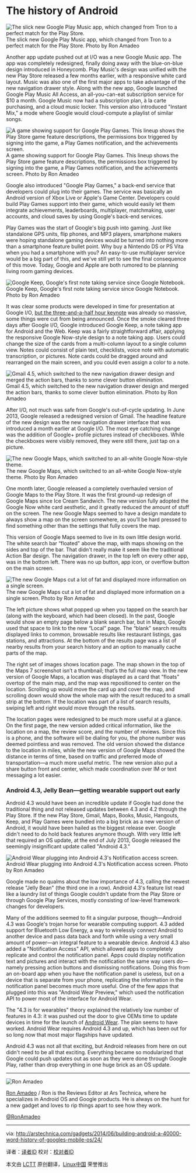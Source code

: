 The history of Android
================================================================================
![The slick new Google Play Music app, which changed from Tron to a perfect match for the Play Store.](http://cdn.arstechnica.net/wp-content/uploads/2014/03/Goooogleplaymusic.jpg)
The slick new Google Play Music app, which changed from Tron to a perfect match for the Play Store.
Photo by Ron Amadeo

Another app update pushed out at I/O was a new Google Music app. The app was completely redesigned, finally doing away with the blue-on-blue design introduced in Honeycomb. Play Music's design was unified with the new Play Store released a few months earlier, with a responsive white card layout. Music was also one of the first major apps to take advantage of the new navigation drawer style. Along with the new app, Google launched Google Play Music All Access, an all-you-can-eat subscription service for $10 a month. Google Music now had a subscription plan, à la carte purchasing, and a cloud music locker. This version also introduced "Instant Mix," a mode where Google would cloud-compute a playlist of similar songs.

![A game showing support for Google Play Games. This lineup shows the Play Store game feature descriptions, the permissions box triggered by signing into the game, a Play Games notification, and the achievements screen.](http://cdn.arstechnica.net/wp-content/uploads/2014/03/gooooogleplaygames.jpg)
A game showing support for Google Play Games. This lineup shows the Play Store game feature descriptions, the permissions box triggered by signing into the game, a Play Games notification, and the achievements screen.
Photo by Ron Amadeo

Google also introduced "Google Play Games," a back-end service that developers could plug into their games. The service was basically an Android version of Xbox Live or Apple's Game Center. Developers could build Play Games support into their game, which would easily let them integrate achievements, leaderboards, multiplayer, matchmaking, user accounts, and cloud saves by using Google's back-end services.

Play Games was the start of Google's big push into gaming. Just like standalone GPS units, flip phones, and MP3 players, smartphone makers were hoping standalone gaming devices would be turned into nothing more than a smartphone feature bullet point. Why buy a Nintendo DS or PS Vita when you had a smartphone with you? An easy-to-use multiplayer service would be a big part of this, and we've still yet to see the final consequence of this move. Today, Google and Apple are both rumored to be planning living room gaming devices.

![Google Keep, Google's first note taking service since Google Notebook.](http://cdn.arstechnica.net/wp-content/uploads/2014/03/goooglekeep.jpg)
Google Keep, Google's first note taking service since Google Notebook.
Photo by Ron Amadeo

It was clear some products were developed in time for presentation at Google I/O, [but the three-and-a-half hour keynote][1] was already so massive, some things were cut from being announced. Once the smoke cleared three days after Google I/O, Google introduced Google Keep, a note taking app for Android and the Web. Keep was a fairly straightforward affair, applying the responsive Google Now-style design to a note taking app. Users could change the size of the cards from a multi-column layout to a single column view. Notes could consist of plain text, checklists, voice note with automatic transcription, or pictures. Note cards could be dragged around and rearranged on the main screen, and you could even assign a color to a note.

![Gmail 4.5, which switched to the new navigation drawer design and merged the action bars, thanks to some clever button elimination.](http://cdn.arstechnica.net/wp-content/uploads/2014/05/gmail.png)
Gmail 4.5, which switched to the new navigation drawer design and merged the action bars, thanks to some clever button elimination.
Photo by Ron Amadeo

After I/O, not much was safe from Google's out-of-cycle updating. In June 2013, Google released a redesigned version of Gmail. The headline feature of the new design was the new navigation drawer interface that was introduced a month earlier at Google I/O. The most eye catching change was the addition of Google+ profile pictures instead of checkboxes. While the checkboxes were visibly removed, they were still there, just tap on a picture.

![The new Google Maps, which switched to an all-white Google Now-style theme.](http://cdn.arstechnica.net/wp-content/uploads/2014/03/newmaps11.png.)
The new Google Maps, which switched to an all-white Google Now-style theme.
Photo by Ron Amadeo

One month later, Google released a completely overhauled version of Google Maps to the Play Store. It was the first ground-up redesign of Google Maps since Ice Cream Sandwich. The new version fully adopted the Google Now white card aesthetic, and it greatly reduced the amount of stuff on the screen. The new Google Maps seemed to have a design mandate to always show a map on the screen somewhere, as you’ll be hard pressed to find something other than the settings that fully covers the map.

This version of Google Maps seemed to live in its own little design world. The white search bar “floated" above the map, with maps showing on the sides and top of the bar. That didn't really make it seem like the traditional Action Bar design. The navigation drawer, in the top left on every other app, was in the bottom left. There was no up button, app icon, or overflow button on the main screen.

![The new Google Maps cut a lot of fat and displayed more information on a single screen.](http://cdn.arstechnica.net/wp-content/uploads/2014/03/newmaps21.png)
The new Google Maps cut a lot of fat and displayed more information on a single screen.
Photo by Ron Amadeo

The left picture shows what popped up when you tapped on the search bar (along with the keyboard, which had been closed). In the past, Google would show an empty page below a blank search bar, but in Maps, Google used that space to link to the new “Local" page. The “blank" search results displayed links to common, browsable results like restaurant listings, gas stations, and attractions. At the bottom of the results page was a list of nearby results from your search history and an option to manually cache parts of the map.

The right set of images shows location page. The map shown in the top of the Maps 7 screenshot isn’t a thumbnail; that’s the full map view. In the new version of Google Maps, a location was displayed as a card that “floats" overtop of the main map, and the map was repositioned to center on the location. Scrolling up would move the card up and cover the map, and scrolling down would show the whole map with the result reduced to a small strip at the bottom. If the location was part of a list of search results, swiping left and right would move through the results.

The location pages were redesigned to be much more useful at a glance. On the first page, the new version added critical information, like the location on a map, the review score, and the number of reviews. Since this is a phone, and the software will be dialing for you, the phone number was deemed pointless and was removed. The old version showed the distance to the location in miles, while the new version of Google Maps showed the distance in terms of time, based on traffic and preferred mode of transportation—a much more useful metric. The new version also put a share button front and center, which made coordination over IM or text messaging a lot easier.

### Android 4.3, Jelly Bean—getting wearable support out early ###

Android 4.3 would have been an incredible update if Google had done the traditional thing and not released updates between 4.3 and 4.2 through the Play Store. If the new Play Store, Gmail, Maps, Books, Music, Hangouts, Keep, and Play Games were bundled into a big brick as a new version of Android, it would have been hailed as the biggest release ever. Google didn't need to do hold back features anymore though. With very little left that required an OS update, at the end of July 2013, Google released the seemingly insignificant update called "Android 4.3."

![Android Wear plugging into Android 4.3's Notification access screen.](http://cdn.arstechnica.net/wp-content/uploads/2014/03/2014-03-28-12.231.jpg)
Android Wear plugging into Android 4.3's Notification access screen.
Photo by Ron Amadeo

Google made no qualms about the low importance of 4.3, calling the newest release "Jelly Bean" (the third one in a row). Android 4.3's feature list read like a laundry list of things Google couldn't update from the Play Store or through Google Play Services, mostly consisting of low-level framework changes for developers.

Many of the additions seemed to fit a singular purpose, though—Android 4.3 was Google's trojan horse for wearable computing support. 4.3 added support for Bluetooth Low Energy, a way to wirelessly connect Android to another device and pass data back and forth while using a very small amount of power—an integral feature to a wearable device. Android 4.3 also added a "Notification Access" API, which allowed apps to completely replicate and control the notification panel. Apps could display notification text and pictures and interact with the notification the same way users do—namely pressing action buttons and dismissing notifications. Doing this from an on-board app when you have the notification panel is useless, but on a device that is separate from your phone, replicating the information in the notification panel becomes much more useful. One of the few apps that plugged into this was "Android Wear Preview," which used the notification API to power most of the interface for Android Wear.

The "4.3 is for wearables" theory explained the relatively low number of features in 4.3: it was pushed out the door to give OEMs time to update devices in time for the launch of [Android Wear][2]. The plan seems to have worked. Android Wear requires Android 4.3 and up, which has been out for so long now that most major flagships have updated.

Android 4.3 was not all that exciting, but Android releases from here on out didn't need to be all that exciting. Everything became so modularized that Google could push updates out as soon as they were done through Google Play, rather than drop everything in one huge brick as an OS update.

----------

![Ron Amadeo](http://cdn.arstechnica.net/wp-content//uploads/authors/ron-amadeo-sq.jpg)

[Ron Amadeo][a] / Ron is the Reviews Editor at Ars Technica, where he specializes in Android OS and Google products. He is always on the hunt for a new gadget and loves to rip things apart to see how they work.

[@RonAmadeo][t]

--------------------------------------------------------------------------------

via: http://arstechnica.com/gadgets/2014/06/building-android-a-40000-word-history-of-googles-mobile-os/24/

译者：[译者ID](https://github.com/译者ID) 校对：[校对者ID](https://github.com/校对者ID)

本文由 [LCTT](https://github.com/LCTT/TranslateProject) 原创翻译，[Linux中国](http://linux.cn/) 荣誉推出

[1]:http://live.arstechnica.com/liveblog-google-io-2013-keynote/
[2]:http://arstechnica.com/gadgets/2014/03/in-depth-with-android-wear-googles-quantum-leap-of-a-smartwatch-os/
[a]:http://arstechnica.com/author/ronamadeo
[t]:https://twitter.com/RonAmadeo